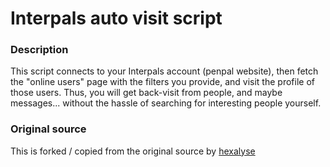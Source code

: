 # Interpals auto visit script

### Description
This script connects to your Interpals account (penpal website), then fetch the "online users" page with the filters you provide, and visit the profile of those users. Thus, you will get back-visit from people, and maybe messages... without the hassle of searching for interesting people yourself.

### Original source
This is forked / copied from the original source by [hexalyse](https://github.com/Hexalyse/Misc-Scripts)
